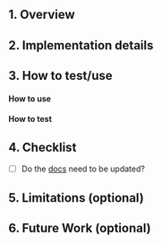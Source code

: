 ## 1. Overview

<!-- What are you changing, removing, or adding in this review? -->

## 2. Implementation details

<!-- Describe the implementation (highlights only) as well as design rationale. -->

## 3. How to test/use

#### How to use

#### How to test

<!-- How can people test/use this? -->

## 4. Checklist

<!-- Checklist for PR author(s). -->

- [ ] Do the [docs](https://knots.toyota-td.jp/ai_micro_service/object_detection_server_micro_service/) need to
      be updated?

## 5. Limitations (optional)


<!-- Describe any limitation of the capabilities listed in the Overview section. -->

## 6. Future Work (optional)

<!-- Describe follow up work, if any. -->
